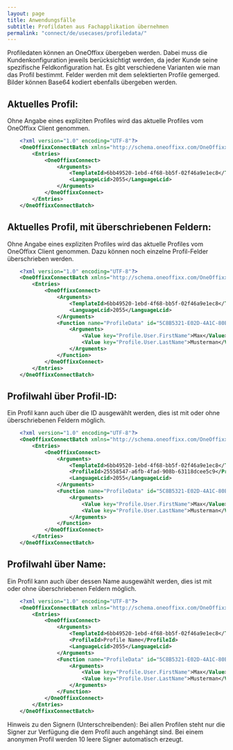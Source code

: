 ```yaml
---
layout: page
title: Anwendungsfälle
subtitle: Profildaten aus Fachapplikation übernehmen
permalink: "connect/de/usecases/profiledata/"
---
```


Profiledaten können an OneOffixx übergeben werden. Dabei muss die Kundenkonfiguration jeweils berücksichtigt werden, da jeder Kunde seine spezifische Feldkonfiguration hat.
Es gibt verschiedene Varianten wie man das Profil bestimmt. Felder werden mit dem selektierten Profile gemerged. Bilder können Base64 kodiert ebenfalls übergeben werden.

## Aktuelles Profil:

Ohne Angabe eines expliziten Profiles wird das aktuelle Profiles vom OneOffixx Client genommen.

```xml
    <?xml version="1.0" encoding="UTF-8"?>
    <OneOffixxConnectBatch xmlns="http://schema.oneoffixx.com/OneOffixxConnectBatch/1" xmlns:xsi="http://www.w3.org/2001/XMLSchema-instance">
    	<Entries>
    		<OneOffixxConnect>
    			<Arguments>
    				<TemplateId>6bb49520-1ebd-4f68-bb5f-02f46a9e1ec8</TemplateId>
    				<LanguageLcid>2055</LanguageLcid>
    			</Arguments>
    		</OneOffixxConnect>
    	</Entries>
    </OneOffixxConnectBatch>
```
 
## Aktuelles Profil, mit überschriebenen Feldern: 

Ohne Angabe eines expliziten Profiles wird das aktuelle Profiles vom OneOffixx Client genommen. Dazu können noch einzelne Profil-Felder überschrieben werden.

```xml
    <?xml version="1.0" encoding="UTF-8"?>
    <OneOffixxConnectBatch xmlns="http://schema.oneoffixx.com/OneOffixxConnectBatch/1" xmlns:xsi="http://www.w3.org/2001/XMLSchema-instance">
    	<Entries>
    		<OneOffixxConnect>
    			<Arguments>
    				<TemplateId>6bb49520-1ebd-4f68-bb5f-02f46a9e1ec8</TemplateId>
    				<LanguageLcid>2055</LanguageLcid>
    			</Arguments>
    		    <Function name="ProfileData" id="5C8B5321-E02D-4A1C-80E3-627D40AEABAF">
    				<Arguments>
    					<Value key="Profile.User.FirstName">Max</Value>
    					<Value key="Profile.User.LastName">Musterman</Value>
    				</Arguments>
    		    </Function>
    		</OneOffixxConnect>
    	</Entries>
    </OneOffixxConnectBatch>
```

## Profilwahl über Profil-ID: 

Ein Profil kann auch über die ID ausgewählt werden, dies ist mit oder ohne überschriebenen Feldern möglich.

```xml
    <?xml version="1.0" encoding="UTF-8"?>
    <OneOffixxConnectBatch xmlns="http://schema.oneoffixx.com/OneOffixxConnectBatch/1" xmlns:xsi="http://www.w3.org/2001/XMLSchema-instance">
    	<Entries>
    		<OneOffixxConnect>
    			<Arguments>
    				<TemplateId>6bb49520-1ebd-4f68-bb5f-02f46a9e1ec8</TemplateId>
    				<ProfileId>25558547-a6fb-4fad-908b-63118dcee5c9</ProfileId>
    				<LanguageLcid>2055</LanguageLcid>
    			</Arguments>			
    		    <Function name="ProfileData" id="5C8B5321-E02D-4A1C-80E3-627D40AEABAF">
    				<Arguments>
    					<Value key="Profile.User.FirstName">Max</Value>
    					<Value key="Profile.User.LastName">Musterman</Value>
    				</Arguments>
    		    </Function>
    		</OneOffixxConnect>
    	</Entries>
    </OneOffixxConnectBatch>
```

## Profilwahl über Name:

Ein Profil kann auch über dessen Name ausgewählt werden, dies ist mit oder ohne überschriebenen Feldern möglich. 

```xml
    <?xml version="1.0" encoding="UTF-8"?>
    <OneOffixxConnectBatch xmlns="http://schema.oneoffixx.com/OneOffixxConnectBatch/1" xmlns:xsi="http://www.w3.org/2001/XMLSchema-instance">
    	<Entries>
    		<OneOffixxConnect>
    			<Arguments>
    				<TemplateId>6bb49520-1ebd-4f68-bb5f-02f46a9e1ec8</TemplateId>
    				<ProfileId>Profile Name</ProfileId>
    				<LanguageLcid>2055</LanguageLcid>
    			</Arguments>			
    		    <Function name="ProfileData" id="5C8B5321-E02D-4A1C-80E3-627D40AEABAF">
    				<Arguments>
    					<Value key="Profile.User.FirstName">Max</Value>
    					<Value key="Profile.User.LastName">Musterman</Value>
    				</Arguments>
    		    </Function>
    		</OneOffixxConnect>
    	</Entries>
    </OneOffixxConnectBatch>
```

Hinweis zu den Signern (Unterschreibenden):
Bei allen Profilen steht nur die Signer zur Verfügung die dem Profil auch angehängt sind. Bei einem anonymen Profil werden 10 leere Signer automatisch erzeugt.

